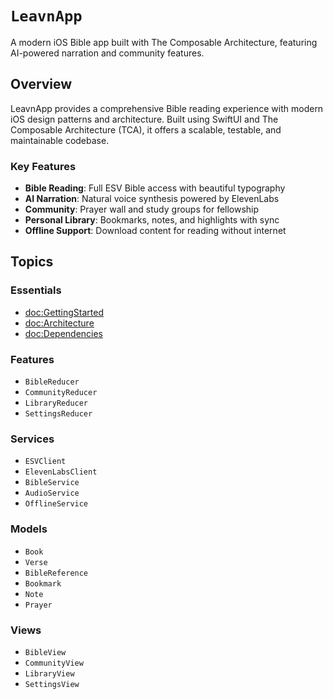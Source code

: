 # ``LeavnApp``

A modern iOS Bible app built with The Composable Architecture, featuring AI-powered narration and community features.

## Overview

LeavnApp provides a comprehensive Bible reading experience with modern iOS design patterns and architecture. Built using SwiftUI and The Composable Architecture (TCA), it offers a scalable, testable, and maintainable codebase.

### Key Features

- **Bible Reading**: Full ESV Bible access with beautiful typography
- **AI Narration**: Natural voice synthesis powered by ElevenLabs
- **Community**: Prayer wall and study groups for fellowship
- **Personal Library**: Bookmarks, notes, and highlights with sync
- **Offline Support**: Download content for reading without internet

## Topics

### Essentials

- <doc:GettingStarted>
- <doc:Architecture>
- <doc:Dependencies>

### Features

- ``BibleReducer``
- ``CommunityReducer``
- ``LibraryReducer``
- ``SettingsReducer``

### Services

- ``ESVClient``
- ``ElevenLabsClient``
- ``BibleService``
- ``AudioService``
- ``OfflineService``

### Models

- ``Book``
- ``Verse``
- ``BibleReference``
- ``Bookmark``
- ``Note``
- ``Prayer``

### Views

- ``BibleView``
- ``CommunityView``
- ``LibraryView``
- ``SettingsView``